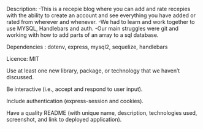 Description:
-This is a recepie blog where you can add and rate recepies with the ability to create an account and see everything you have added or rated from wherever and whenever.
-We had to learn and work together to use MYSQL, Handlebars and auth.
-Our main struggles were git and working with how to add parts of an array to a sql database.

Dependencies : dotenv, express, mysql2, sequelize, handlebars

Licence: MIT


<!-- Use Node.js and Express.js to create a RESTful API. -->

<!-- Use Handlebars.js as the templating engine. -->

<!-- Use MySQL and the Sequelize ORM for the database. -->

<!-- Have both GET and POST routes for retrieving and adding new data. -->

<!-- Be deployed using Heroku (with data). -->

Use at least one new library, package, or technology that we haven’t discussed.

<!-- Have a polished UI. -->

<!-- Be responsive. -->

Be interactive (i.e., accept and respond to user input).

<!-- Have a folder structure that meets the MVC paradigm. -->

Include authentication (express-session and cookies).

<!-- Protect API keys and sensitive information with environment variables. -->

<!-- Have a clean repository that meets quality coding standards (file structure, naming conventions, follows best practices for class/id naming conventions, indentation, quality comments, etc.). -->

Have a quality README (with unique name, description, technologies used, screenshot, and link to deployed application).